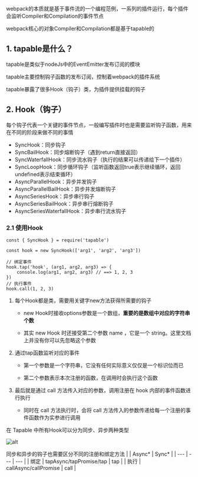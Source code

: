 webpack的本质就是基于事件流的一个编程范例，一系列的插件运行，每个插件会监听Compiler和Compilation的事件节点

webpack核心的对象Compiler和Compilation都是基于tapable的

## 1. tapable是什么？

tapable是类似于nodeJs中的EventEmitter发布订阅的模块

tapable主要控制钩子函数的发布订阅，控制着webpack的插件系统

tapable暴露了很多Hook（钩子）类，为插件提供挂载的钩子

## 2. Hook（钩子）

每个钩子代表一个关键的事件节点，一般编写插件时也是需要监听钩子函数，用来在不同的阶段来做不同的事情

- SyncHook：同步钩子
- SyncBailHook：同步熔断钩子（遇到return直接返回）
- SyncWaterfallHook：同步流水钩子（执行的结果可以传递给下一个插件）
- SyncLoopHook：同步循环钩子（监听函数返回true表示继续循环，返回undefined表示结束循环）
- AsyncParallelHook：异步并发钩子
- AsyncParallelBailHook：异步并发熔断钩子
- AsyncSeriesHook：异步串行钩子
- AsyncSeriesBailHook：异步串行熔断钩子
- AsyncSeriesWaterfallHook：异步串行流水钩子

### 2.1 使用Hook

```
const { SyncHook } = require('tapable')

const hook = new SyncHook(['arg1', 'arg2', 'arg3'])

// 绑定事件
hook.tap('hook', (arg1, arg2, arg3) => {
    console.log(arg1, arg2, arg3) // ==> 1, 2, 3
})
// 执行事件
hook.call(1, 2, 3)
```

1. 每个Hook都是类，需要用关键字new方法获得所需要的钩子

    * new Hook时接收options参数是一个数组，**重要的是数组中对应的字符串个数**

    * 其实 new Hook 时还接受第二个参数 name ，它是一个 string。这里文档上并没有你可以先忽略这个参数

2. 通过tap函数监听对应的事件

    * 第一个参数是一个字符串，它没有任何实际意义仅仅是一个标识位而已

    * 第二个参数表示本次注册的函数，在调用时会执行这个函数

3. 最后就是通过 call 方法传入对应的参数，调用注册在 hook 内部的事件函数进行执行

    * 同时在 call 方法执行时，会将 call 方法传入的参数传递给每一个注册的事件函数作为实参进行调用

在 Tapable 中所有Hook可以分为同步、异步两种类型

![alt](https://p9-juejin.byteimg.com/tos-cn-i-k3u1fbpfcp/3744ee0e150641f0b29e4476577bb67a~tplv-k3u1fbpfcp-zoom-in-crop-mark:3024:0:0:0.awebp)

同步和异步的钩子也需要区分不同的注册和绑定方法
|  | Async* | Sync* |
| --- | --- | --- |
| 绑定 | tapAsync/tapPromise/tap | tap |
| 执行 | callAsync/callPromise | call |

